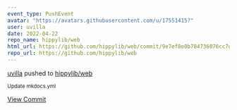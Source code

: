 ```yaml
---
event_type: PushEvent
avatar: "https://avatars.githubusercontent.com/u/17551415?"
user: uvilla
date: 2022-04-22
repo_name: hippylib/web
html_url: https://github.com/hippylib/web/commit/9e7ef8e0b784736076cc7dcce043ce4f53fa6f24
repo_url: https://github.com/hippylib/web
---
```


<a href='https://github.com/uvilla' target='_blank'>uvilla</a> pushed to <a href='https://github.com/hippylib/web' target='_blank'>hippylib/web</a>

<small>Update mkdocs.yml</small>

<a href='https://github.com/hippylib/web/commit/9e7ef8e0b784736076cc7dcce043ce4f53fa6f24' target='_blank'>View Commit</a>